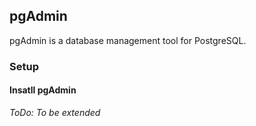 ## pgAdmin
pgAdmin is a database management tool for PostgreSQL.

### Setup
#### Insatll pgAdmin
*ToDo: To be extended*